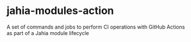 # jahia-modules-action
A set of commands and jobs to perform CI operations with GitHub Actions as part of a Jahia module lifecycle
